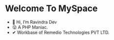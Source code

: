 # Welcome To MySpace

- 👋 Hi, I’m Ravindra Dev
- 😜 A PHP Maniac.
- ✔ Workbase of Remedio Technologies PVT LTD.

<!---
ravindra2k/ravindra2k is a ✨ special ✨ repository because its `README.md` (this file) appears on your GitHub profile.
You can click the Preview link to take a look at your changes.
--->
